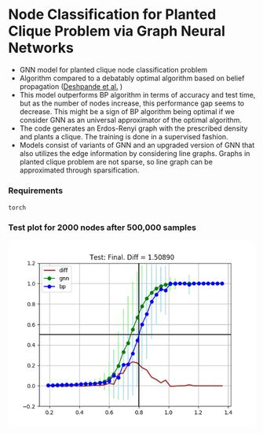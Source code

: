 # Node Classification for Planted Clique Problem via Graph Neural Networks

* GNN model for planted clique node classification problem
* Algorithm compared to a debatably optimal algorithm based on belief propagation ([Deshpande et al.](https://web.stanford.edu/~montanar/RESEARCH/FILEPAP/clique.pdf) )
* This model outperforms BP algorithm in terms of accuracy and test time, but as the number of nodes increase, this performance gap seems to decrease. This might be a sign of BP algorithm being optimal if we consider GNN as an universal approximator of the optimal algorithm.
* The code generates an Erdos-Renyi graph with the prescribed density and plants a clique. The training is done in a supervised fashion.
* Models consist of variants of GNN and an upgraded version of GNN that also utilizes the edge information by considering line graphs. Graphs in planted clique problem are not sparse, so line graph can be approximated through sparsification.

### Requirements
```
torch
```

### Test plot for 2000 nodes after 500,000 samples
![dd](https://github.com/dykim1222/GNN_plantedclique/blob/master/data/test_overlap_final.png)
